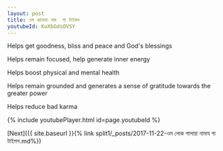 ```yaml
---
layout: post
title: ওম জানাযা নাম  গা টাইমস
youtubeId: KuXbGdsOVSY
---
```

 
 
Helps get goodness, bliss and peace and God's blessings
 
Helps remain focused, help generate inner energy 
 
Helps boost physical and mental health 
 
Helps remain grounded and generates a sense of gratitude towards the greater power 
 
Helps reduce bad karma
 
 
 
 


{% include youtubePlayer.html id=page.youtubeId %}
 
[Next]({{ site.baseurl }}{% link  split1/_posts/2017-11-22-ওম লোক পালায়া নামায গা টাইমস.md%})
 
